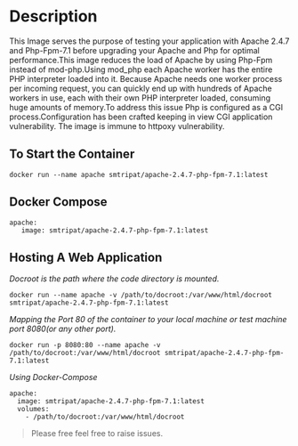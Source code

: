Description
==================
This Image serves the purpose of testing your application with Apache 2.4.7 and Php-Fpm-7.1 before upgrading your Apache and Php for optimal performance.This image reduces the load of Apache by using Php-Fpm instead of mod-php.Using mod_php each Apache worker has the entire PHP interpreter loaded into it. Because Apache needs one worker process per incoming request, you can quickly end up with hundreds of Apache workers in use, each with their own PHP interpreter loaded, consuming huge amounts of memory.To address this issue Php is configured as a CGI process.Configuration has been crafted  keeping in view CGI application vulnerability. The image is immune to httpoxy vulnerability.

To Start the Container
-------------------------------
```docker run --name apache smtripat/apache-2.4.7-php-fpm-7.1:latest```



Docker Compose
------------------------
```
apache: 
   image: smtripat/apache-2.4.7-php-fpm-7.1:latest
```
Hosting A Web Application
------------------------------------
*Docroot is the path where the code directory is mounted.*
```
docker run --name apache -v /path/to/docroot:/var/www/html/docroot smtripat/apache-2.4.7-php-fpm-7.1:latest
```
*Mapping the Port 80 of the container to your local machine or test machine port 8080(or any other port).*
```
docker run -p 8080:80 --name apache -v /path/to/docroot:/var/www/html/docroot smtripat/apache-2.4.7-php-fpm-7.1:latest
```
*Using Docker-Compose*
```
apache:
  image: smtripat/apache-2.4.7-php-fpm-7.1:latest
  volumes:
    - /path/to/docroot:/var/www/html/docroot
```

> Please free feel free to raise issues.









